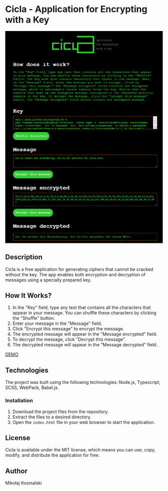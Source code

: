 ﻿# Cicla - Application for Encrypting with a Key

[![Cicla Logo](screen.png)](https://srv19859.microhost.com.pl/cicla/index.html)

## Description
Cicla is a free application for generating ciphers that cannot be cracked without the key. The app enables both encryption and decryption of messages using a specially prepared key.

## How It Works?
1. In the "Key" field, type any text that contains all the characters that appear in your message. You can shuffle these characters by clicking the "Shuffle" button.
2. Enter your message in the "Message" field.
3. Click "Encrypt this message" to encrypt the message.
4. The encrypted message will appear in the "Message encrypted" field.
5. To decrypt the message, click "Decrypt this message".
6. The decrypted message will appear in the "Message decrypted" field.

[DEMO](https://srv19859.microhost.com.pl/cicla/index.html)

## Technologies
The project was built using the following technologies: Node.js, Typescript, SCSS, WebPack, Babel.js.

### Installation
1. Download the project files from the repository.
2. Extract the files to a desired directory.
3. Open the `index.html` file in your web browser to start the application.

## License
Cicla is available under the MIT license, which means you can use, copy, modify, and distribute the application for free.

## Author
Mikołaj Kosmalski

